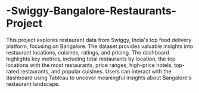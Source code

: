 # -Swiggy-Bangalore-Restaurants-Project

This project explores restaurant data from Swiggy, India's top food delivery platform, focusing on Bangalore. The dataset provides valuable insights into restaurant locations, cuisines, ratings, and pricing. The dashboard highlights key metrics, including total restaurants by location, the top locations with the most restaurants, price ranges, high-price hotels, top-rated restaurants, and popular cuisines. Users can interact with the dashboard using Tableau to uncover meaningful insights about Bangalore's restaurant landscape.
